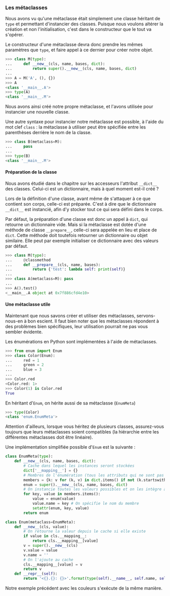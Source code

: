 ### Les métaclasses

Nous avons vu qu'une métaclasse était simplement une classe héritant de `type` et permettant d'instancier des classes.
Puisque nous voulons altérer la création et non l'initialisation, c'est dans le constructeur que le tout va s'opérer.

Le constructeur d'une métaclasse devra donc prendre les mêmes paramètres que `type`, et faire appel à ce dernier pour créer notre objet.

```python
>>> class M(type):
...     def __new__(cls, name, bases, dict):
...         return super().__new__(cls, name, bases, dict)
...
>>> A = M('A', (), {})
>>> A
<class '__main__.A'>
>>> type(A)
<class '__main__.M'>
```

Nous avons ainsi créé notre propre métaclasse, et l'avons utilisée pour instancier une nouvelle classe.

Une autre syntaxe pour instancier notre métaclasse est possible, à l'aide du mot clef `class` : la métaclasse à utiliser peut être spécifiée entre les parenthèses derrière le nom de la classe.

```python
>>> class B(metaclass=M):
...     pass
...
>>> type(B)
<class '__main__.M'>
```

#### Préparation de la classe

Nous avons étudié dans le chapitre sur les accesseurs l'attribut `__dict__` des classes. Celui-ci est un dictionnaire, mais à quel moment est-il créé ?

Lors de la définition d'une classe, avant même de s'attaquer à ce que contient son corps, celle-ci est préparée.
C'est à dire que le dictionnaire `__dict__` est instancié, afin d'y stocker tout ce qui sera défini dans le corps.

Par défaut, la préparation d'une classe est donc un appel à `dict`, qui retourne un dictionnaire vide.
Mais si la métaclasse est dotée d'une méthode de classe `__prepare__`, celle-ci sera appelée en lieu et place de `dict`. Cette méthode doit toutefois retourner un dictionnaire ou objet similaire. Elle peut par exemple initialiser ce dictionnaire avec des valeurs par défaut.

```python
>>> class M(type):
...     @classmethod
...     def __prepare__(cls, name, bases):
...         return {'test': lambda self: print(self)}
...
>>> class A(metaclass=M): pass
...
>>> A().test()
<__main__.A object at 0x7f886cfd4e10>
```

#### Une métaclasse utile

Maintenant que nous savons créer et utiliser des métaclasses, servons-nous-en à bon escient. Il faut bien noter que les métaclasses répondent à des problèmes bien spécifiques, leur utilisation pourrait ne pas vous sembler évidente.

Les énumérations en Python sont implémentées à l'aide de métaclasses.

```python
>>> from enum import Enum
>>> class Color(Enum):
...     red = 1
...     green = 2
...     blue = 3
...
>>> Color.red
<Color.red: 1>
>>> Color(1) is Color.red
True
```

En héritant d'`Enum`, on hérite aussi de sa métaclasse (`EnumMeta`)

```python
>>> type(Color)
<class 'enum.EnumMeta'>
```

Attention d'ailleurs, lorsque vous héritez de plusieurs classes, assurez-vous toujours que leurs métaclasses soient compatibles (la hiérarchie entre les différentes métaclasses doit être linéaire).

Une implémentation simplifiée possible d'`Enum` est la suivante :

```python
class EnumMeta(type):
    def __new__(cls, name, bases, dict):
        # Cache dans lequel les instances seront stockées
        dict['__mapping__'] = {}
        # Membres de l'énumération (tous les attributs qui ne sont pas du type __foo__)
        members = {k: v for (k, v) in dict.items() if not (k.startswith('__') and k.endswith('__'))}
        enum = super().__new__(cls, name, bases, dict)
        # On instancie toutes les valeurs possibles et on les intègre à la classe
        for key, value in members.items():
            value = enum(value)
            value.name = key # On spécifie le nom du membre
            setattr(enum, key, value)
        return enum

class Enum(metaclass=EnumMeta):
    def __new__(cls, value):
        # On retourne la valeur depuis le cache si elle existe
        if value in cls.__mapping__:
            return cls.__mapping__[value]
        v = super().__new__(cls)
        v.value = value
        v.name = ''
        # On l'ajoute au cache
        cls.__mapping__[value] = v
        return v
    def __repr__(self):
        return '<{}.{}: {}>'.format(type(self).__name__, self.name, self.value)
```

Notre exemple précédent avec les couleurs s'exécute de la même manière.
